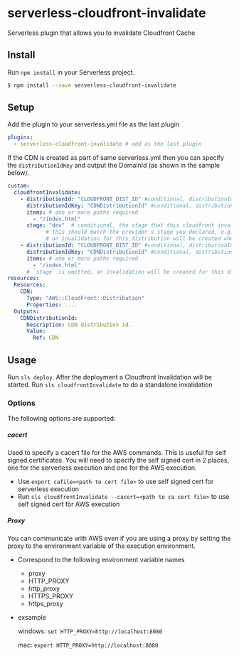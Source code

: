 # serverless-cloudfront-invalidate

Serverless plugin that allows you to invalidate Cloudfront Cache

## Install

Run `npm install` in your Serverless project.

```sh
$ npm install --save serverless-cloudfront-invalidate
```

## Setup

Add the plugin to your serverless.yml file as the last plugin

```yaml
plugins:
  - serverless-cloudfront-invalidate # add as the last plugin
```

If the CDN is created as part of same serverless.yml then you can specify the `distributionIdKey` and output the DomainId (as shown in the sample below).

```yaml
custom:
  cloudfrontInvalidate:
    - distributionId: "CLOUDFRONT_DIST_ID" #conditional, distributionId or distributionIdKey is required.
      distributionIdKey: "CDNDistributionId" #conditional, distributionId or distributionIdKey is required.
      items: # one or more paths required
        - "/index.html"
      stage: "dev"  # conditional, the stage that this cloudfront invalidation should be created
            # this should match the provider's stage you declared, e.g. "dev" but not "prod" in this case
            # an invalidation for this distribution will be created when executing `sls deploy --stage dev`
    - distributionId: "CLOUDFRONT_DIST_ID" #conditional, distributionId or distributionIdKey is required.
      distributionIdKey: "CDNDistributionId" #conditional, distributionId or distributionIdKey is required.
      items: # one or more paths required
        - "/index.html"
      # `stage` is omitted, an invalidation will be created for this distribution at all stages
resources:
  Resources:
    CDN:
      Type: "AWS::CloudFront::Distribution"
      Properties: ....
  Outputs:
    CDNDistributionId:
      Description: CDN distribution id.
      Value:
        Ref: CDN
```

## Usage

Run `sls deploy`. After the deployment a Cloudfront Invalidation will be started.
Run `sls cloudfrontInvalidate` to do a standalone invalidation

### Options

The following options are supported:

##### cacert

Used to specify a cacert file for the AWS commands. This is useful for self signed certificates. You will need to specify the self signed cert in 2 places, one for the serverless execution and one for the AWS execution.

- Use `export cafile=<path to cert file>` to use self signed cert for serverless execution
- Run `sls cloudfrontInvalidate --cacert=<path to ca cert file>` to use self signed cert for AWS execution

##### Proxy

You can communicate with AWS even if you are using a proxy by setting the proxy to the environment variable of the execution environment.

- Correspond to the following environment variable names

  - proxy
  - HTTP_PROXY
  - http_proxy
  - HTTPS_PROXY
  - https_proxy

- exsample

  windows: `set HTTP_PROXY=http://localhost:8080`

  mac: `export HTTP_PROXY=http://localhost:8080`

